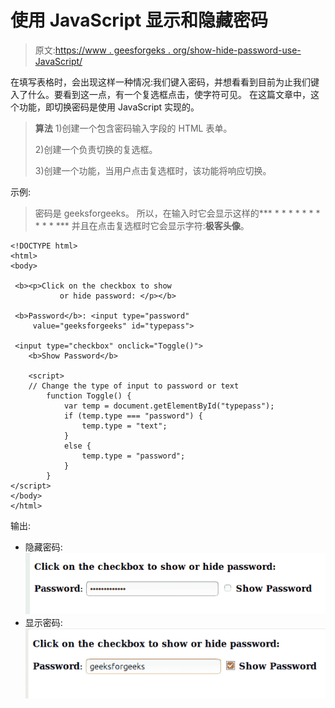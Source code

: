 # 使用 JavaScript 显示和隐藏密码

> 原文:[https://www . geesforgeks . org/show-hide-password-use-JavaScript/](https://www.geeksforgeeks.org/show-hide-password-using-javascript/)

在填写表格时，会出现这样一种情况:我们键入密码，并想看看到目前为止我们键入了什么。要看到这一点，有一个复选框点击，使字符可见。
在这篇文章中，这个功能，即切换密码是使用 JavaScript 实现的。

> **算法**
> 1)创建一个包含密码输入字段的 HTML 表单。
> 
> 2)创建一个负责切换的复选框。
> 
> 3)创建一个功能，当用户点击复选框时，该功能将响应切换。

示例:

> 密码是 geeksforgeeks。
> 所以，在输入时它会显示这样的*** * * * * * * * * * * ***
> 并且在点击复选框时它会显示字符:**极客头像**。

```
<!DOCTYPE html>
<html>
<body>

 <b><p>Click on the checkbox to show
           or hide password: </p></b>

 <b>Password</b>: <input type="password" 
     value="geeksforgeeks" id="typepass"> 

 <input type="checkbox" onclick="Toggle()">
    <b>Show Password</b>

    <script>
    // Change the type of input to password or text
        function Toggle() {
            var temp = document.getElementById("typepass");
            if (temp.type === "password") {
                temp.type = "text";
            }
            else {
                temp.type = "password";
            }
        }
</script>
</body>
</html>
```

输出:

*   隐藏密码:
    ![](img/a5ea000853fc88e1ae4db7f44d4194e2.png)
*   显示密码:
    ![](img/125d92f5db74a964fc876edf1c630549.png)